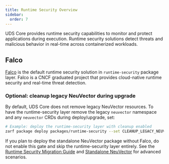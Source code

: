 ```yaml
---
title: Runtime Security Overview
sidebar:
  order: 7
---
```


UDS Core provides runtime security capabilities to monitor and protect applications during execution. Runtime security solutions detect threats and malicious behavior in real-time across containerized workloads.

## Falco

[Falco](https://falco.org/) is the default runtime security solution in `runtime-security` package layer. Falco is a CNCF graduated project that provides cloud-native runtime security and real-time threat detection.

### Optional: cleanup legacy NeuVector during upgrade

By default, UDS Core does not remove legacy NeuVector resources. To have the runtime-security layer remove the legacy `neuvector` namespace and any `neuvector` CRDs during deploy/upgrade, set:

```bash
# Example: deploy the runtime-security layer with cleanup enabled
zarf package deploy packages/runtime-security --set CLEANUP_LEGACY_NEUVECTOR=true
```

If you plan to deploy the standalone NeuVector package without Falco, do not enable this gate and skip the runtime-security layer entirely. See the [Runtime Security Migration Guide](./migration.md) and [Standalone NeuVector](https://github.com/uds-packages/neuvector/blob/main/docs/neuvector-standalone.md) for advanced scenarios.
